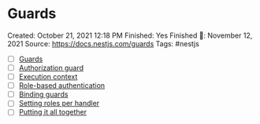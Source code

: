 # Guards

Created: October 21, 2021 12:18 PM
Finished: Yes
Finished 📅: November 12, 2021
Source: https://docs.nestjs.com/guards
Tags: #nestjs

- [ ]  [Guards](https://docs.nestjs.com/guards#guards)
- [ ]  [Authorization guard](https://docs.nestjs.com/guards#authorization-guard)
- [ ]  [Execution context](https://docs.nestjs.com/guards#execution-context)
- [ ]  [Role-based authentication](https://docs.nestjs.com/guards#role-based-authentication)
- [ ]  [Binding guards](https://docs.nestjs.com/guards#binding-guards)
- [ ]  [Setting roles per handler](https://docs.nestjs.com/guards#setting-roles-per-handler)
- [ ]  [Putting it all together](https://docs.nestjs.com/guards#putting-it-all-together)